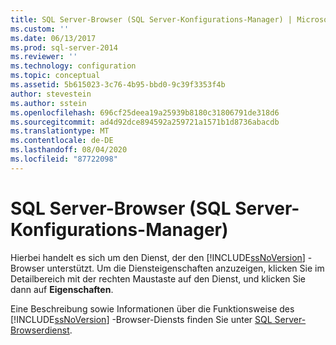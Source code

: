 ```yaml
---
title: SQL Server-Browser (SQL Server-Konfigurations-Manager) | Microsoft-Dokumentation
ms.custom: ''
ms.date: 06/13/2017
ms.prod: sql-server-2014
ms.reviewer: ''
ms.technology: configuration
ms.topic: conceptual
ms.assetid: 5b615023-3c76-4b95-bbd0-9c39f3353f4b
author: stevestein
ms.author: sstein
ms.openlocfilehash: 696cf25deea19a25939b8180c31806791de318d6
ms.sourcegitcommit: ad4d92dce894592a259721a1571b1d8736abacdb
ms.translationtype: MT
ms.contentlocale: de-DE
ms.lasthandoff: 08/04/2020
ms.locfileid: "87722098"
---
```

# <a name="sql-server-browser-sql-server-configuration-manager"></a>SQL Server-Browser (SQL Server-Konfigurations-Manager)
  Hierbei handelt es sich um den Dienst, der den [!INCLUDE[ssNoVersion](../../includes/ssnoversion-md.md)] -Browser unterstützt. Um die Diensteigenschaften anzuzeigen, klicken Sie im Detailbereich mit der rechten Maustaste auf den Dienst, und klicken Sie dann auf **Eigenschaften**.  
  
 Eine Beschreibung sowie Informationen über die Funktionsweise des [!INCLUDE[ssNoVersion](../../includes/ssnoversion-md.md)] -Browser-Diensts finden Sie unter [SQL Server-Browserdienst](../../../2014/tools/configuration-manager/sql-server-browser-service.md).  
  
  
